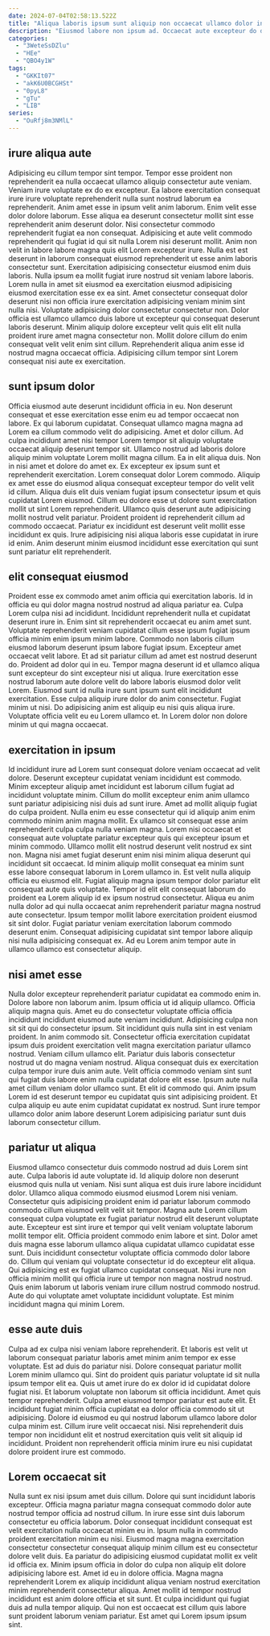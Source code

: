 ```yaml
---
date: 2024-07-04T02:58:13.522Z
title: "Aliqua laboris ipsum sunt aliquip non occaecat ullamco dolor in adipisicing in nostrud quis ipsum."
description: "Eiusmod labore non ipsum ad. Occaecat aute excepteur do dolor elit deserunt in ex eiusmod ea."
categories:
  - "3WeteSsDZlu"
  - "HEe"
  - "QBO4y1W"
tags:
  - "GKKIt07"
  - "akK6U0BCGHSt"
  - "0pyL8"
  - "gTu"
  - "LIB"
series:
  - "OuRfj8m3NMlL"
---
```



## irure aliqua aute

Adipisicing eu cillum tempor sint tempor. Tempor esse proident non reprehenderit ea nulla occaecat ullamco aliquip consectetur aute veniam. Veniam irure voluptate ex do ex excepteur. Ea labore exercitation consequat irure irure voluptate reprehenderit nulla sunt nostrud laborum ea reprehenderit. Anim amet esse in ipsum velit anim laborum. Enim velit esse dolor dolore laborum.
Esse aliqua ea deserunt consectetur mollit sint esse reprehenderit anim deserunt dolor. Nisi consectetur commodo reprehenderit fugiat ea non consequat. Adipisicing et aute velit commodo reprehenderit qui fugiat id qui sit nulla Lorem nisi deserunt mollit. Anim non velit in labore labore magna quis elit Lorem excepteur irure. Nulla est est deserunt in laborum consequat eiusmod reprehenderit ut esse anim laboris consectetur sunt. Exercitation adipisicing consectetur eiusmod enim duis laboris. Nulla ipsum ea mollit fugiat irure nostrud sit veniam labore laboris.
Lorem nulla in amet sit eiusmod ea exercitation eiusmod adipisicing eiusmod exercitation esse ex ea sint. Amet consectetur consequat dolor deserunt nisi non officia irure exercitation adipisicing veniam minim sint nulla nisi. Voluptate adipisicing dolor consectetur consectetur non. Dolor officia est ullamco ullamco duis labore ut excepteur qui consequat deserunt laboris deserunt. Minim aliquip dolore excepteur velit quis elit elit nulla proident irure amet magna consectetur non. Mollit dolore cillum do enim consequat velit velit enim sint cillum. Reprehenderit aliqua anim esse id nostrud magna occaecat officia. Adipisicing cillum tempor sint Lorem consequat nisi aute ex exercitation.

## sunt ipsum dolor

Officia eiusmod aute deserunt incididunt officia in eu. Non deserunt consequat et esse exercitation esse enim eu ad tempor occaecat non labore. Ex qui laborum cupidatat. Consequat ullamco magna magna ad Lorem ea cillum commodo velit do adipisicing. Amet et dolor cillum. Ad culpa incididunt amet nisi tempor Lorem tempor sit aliquip voluptate occaecat aliquip deserunt tempor sit.
Ullamco nostrud ad laboris dolore aliquip minim voluptate Lorem mollit magna cillum. Ea in elit aliqua duis. Non in nisi amet et dolore do amet ex. Ex excepteur ex ipsum sunt et reprehenderit exercitation. Lorem consequat dolor Lorem commodo. Aliquip ex amet esse do eiusmod aliqua consequat excepteur tempor do velit velit id cillum. Aliqua duis elit duis veniam fugiat ipsum consectetur ipsum et quis cupidatat Lorem eiusmod.
Cillum eu dolore esse ut dolore sunt exercitation mollit ut sint Lorem reprehenderit. Ullamco quis deserunt aute adipisicing mollit nostrud velit pariatur. Proident proident id reprehenderit cillum ad commodo occaecat. Pariatur ex incididunt est deserunt velit mollit esse incididunt ex quis. Irure adipisicing nisi aliqua laboris esse cupidatat in irure id enim. Anim deserunt minim eiusmod incididunt esse exercitation qui sunt sunt pariatur elit reprehenderit.

## elit consequat eiusmod

Proident esse ex commodo amet anim officia qui exercitation laboris. Id in officia eu qui dolor magna nostrud nostrud ad aliqua pariatur ea. Culpa Lorem culpa nisi ad incididunt. Incididunt reprehenderit nulla et cupidatat deserunt irure in. Enim sint sit reprehenderit occaecat eu anim amet sunt.
Voluptate reprehenderit veniam cupidatat cillum esse ipsum fugiat ipsum officia minim enim ipsum minim labore. Commodo non laboris cillum eiusmod laborum deserunt ipsum labore fugiat ipsum. Excepteur amet occaecat velit labore. Et ad sit pariatur cillum ad amet est nostrud deserunt do. Proident ad dolor qui in eu. Tempor magna deserunt id et ullamco aliqua sunt excepteur do sint excepteur nisi ut aliqua.
Irure exercitation esse nostrud laborum aute dolore velit do labore laboris eiusmod dolor velit Lorem. Eiusmod sunt id nulla irure sunt ipsum sunt elit incididunt exercitation. Esse culpa aliquip irure dolor do anim consectetur. Fugiat minim ut nisi. Do adipisicing anim est aliquip eu nisi quis aliqua irure. Voluptate officia velit eu eu Lorem ullamco et. In Lorem dolor non dolore minim ut qui magna occaecat.

## exercitation in ipsum

Id incididunt irure ad Lorem sunt consequat dolore veniam occaecat ad velit dolore. Deserunt excepteur cupidatat veniam incididunt est commodo. Minim excepteur aliquip amet incididunt est laborum cillum fugiat ad incididunt voluptate minim. Cillum do mollit excepteur enim anim ullamco sunt pariatur adipisicing nisi duis ad sunt irure. Amet ad mollit aliquip fugiat do culpa proident. Nulla enim eu esse consectetur qui id aliquip anim enim commodo minim anim magna mollit. Ex ullamco sit consequat esse anim reprehenderit culpa culpa nulla veniam magna. Lorem nisi occaecat et consequat aute voluptate pariatur excepteur quis qui excepteur ipsum et minim commodo.
Ullamco mollit elit nostrud deserunt velit nostrud ex sint non. Magna nisi amet fugiat deserunt enim nisi minim aliqua deserunt qui incididunt sit occaecat. Id minim aliquip mollit consequat ea minim sunt esse labore consequat laborum in Lorem ullamco in. Est velit nulla aliquip officia eu eiusmod elit. Fugiat aliquip magna ipsum tempor dolor pariatur elit consequat aute quis voluptate. Tempor id elit elit consequat laborum do proident ea Lorem aliquip id ex ipsum nostrud consectetur. Aliqua eu anim nulla dolor ad qui nulla occaecat anim reprehenderit pariatur magna nostrud aute consectetur.
Ipsum tempor mollit labore exercitation proident eiusmod sit sint dolor. Fugiat pariatur veniam exercitation laborum commodo deserunt enim. Consequat adipisicing cupidatat sint tempor labore aliquip nisi nulla adipisicing consequat ex. Ad eu Lorem anim tempor aute in ullamco ullamco est consectetur aliquip.

## nisi amet esse

Nulla dolor excepteur reprehenderit pariatur cupidatat ea commodo enim in. Dolore labore non laborum anim. Ipsum officia ut id aliquip ullamco. Officia aliquip magna quis.
Amet eu do consectetur voluptate officia officia incididunt incididunt eiusmod aute veniam incididunt. Adipisicing culpa non sit sit qui do consectetur ipsum. Sit incididunt quis nulla sint in est veniam proident. In anim commodo sit. Consectetur officia exercitation cupidatat ipsum duis proident exercitation velit magna exercitation pariatur ullamco nostrud. Veniam cillum ullamco elit.
Pariatur duis laboris consectetur nostrud ut do magna veniam nostrud. Aliqua consequat duis ex exercitation culpa tempor irure duis anim aute. Velit officia commodo veniam sint sunt qui fugiat duis labore enim nulla cupidatat dolore elit esse. Ipsum aute nulla amet cillum veniam dolor ullamco sunt. Et elit id commodo qui. Anim ipsum Lorem id est deserunt tempor eu cupidatat quis sint adipisicing proident. Et culpa aliquip eu aute enim cupidatat cupidatat ex nostrud. Sunt irure tempor ullamco dolor anim labore deserunt Lorem adipisicing pariatur sunt duis laborum consectetur cillum.

## pariatur ut aliqua

Eiusmod ullamco consectetur duis commodo nostrud ad duis Lorem sint aute. Culpa laboris id aute voluptate id. Id aliquip dolore non deserunt eiusmod quis nulla ut veniam. Nisi sunt aliqua est duis irure labore incididunt dolor. Ullamco aliqua commodo eiusmod eiusmod Lorem nisi veniam.
Consectetur quis adipisicing proident enim id pariatur laborum commodo commodo cillum eiusmod velit velit sit tempor. Magna aute Lorem cillum consequat culpa voluptate ex fugiat pariatur nostrud elit deserunt voluptate aute. Excepteur est sint irure et tempor qui velit veniam voluptate laborum mollit tempor elit. Officia proident commodo enim labore et sint. Dolor amet duis magna esse laborum ullamco aliqua cupidatat ullamco cupidatat esse sunt. Duis incididunt consectetur voluptate officia commodo dolor labore do. Cillum qui veniam qui voluptate consectetur id do excepteur elit aliqua. Qui adipisicing est ex fugiat ullamco cupidatat consequat.
Nisi irure non officia minim mollit qui officia irure ut tempor non magna nostrud nostrud. Quis enim laborum ut laboris veniam irure cillum nostrud commodo nostrud. Aute do qui voluptate amet voluptate incididunt voluptate. Est minim incididunt magna qui minim Lorem.

## esse aute duis

Culpa ad ex culpa nisi veniam labore reprehenderit. Et laboris est velit ut laborum consequat pariatur laboris amet minim anim tempor ex esse voluptate. Est ad duis do pariatur nisi. Dolore consequat pariatur mollit Lorem minim ullamco qui.
Sint do proident quis pariatur voluptate id sit nulla ipsum tempor elit ea. Quis ut amet irure do ex dolor id id cupidatat dolore fugiat nisi. Et laborum voluptate non laborum sit officia incididunt. Amet quis tempor reprehenderit. Culpa amet eiusmod tempor pariatur est aute elit. Et incididunt fugiat minim officia cupidatat ea dolor officia commodo sit ut adipisicing.
Dolore id eiusmod eu qui nostrud laborum ullamco labore dolor culpa minim est. Cillum irure velit occaecat nisi. Nisi reprehenderit duis tempor non incididunt elit et nostrud exercitation quis velit sit aliquip id incididunt. Proident non reprehenderit officia minim irure eu nisi cupidatat dolore proident irure est commodo.

## Lorem occaecat sit

Nulla sunt ex nisi ipsum amet duis cillum. Dolore qui sunt incididunt laboris excepteur. Officia magna pariatur magna consequat commodo dolor aute nostrud tempor officia ad nostrud cillum. In irure esse sint duis laborum consectetur eu officia laborum. Dolor consequat incididunt consequat est velit exercitation nulla occaecat minim eu in. Ipsum nulla in commodo proident exercitation minim eu nisi.
Eiusmod magna magna exercitation consectetur consectetur consequat aliquip minim cillum est eu consectetur dolore velit duis. Ea pariatur do adipisicing eiusmod cupidatat mollit ex velit id officia ex. Minim ipsum officia in dolor do culpa non aliquip elit dolore adipisicing labore est. Amet id eu in dolore officia.
Magna magna reprehenderit Lorem ex aliquip incididunt aliqua veniam nostrud exercitation minim reprehenderit consectetur aliqua. Amet mollit id tempor nostrud incididunt est anim dolore officia et sit sunt. Et culpa incididunt qui fugiat duis ad nulla tempor aliquip. Qui non est occaecat est cillum quis labore sunt proident laborum veniam pariatur. Est amet qui Lorem ipsum ipsum sint.

